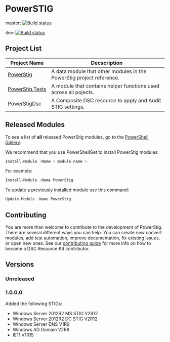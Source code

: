 # PowerSTIG

master: [![Build status](https://ci.appveyor.com/api/projects/status/9iuhve75mrjdxokb/branch/master?svg=true)](https://ci.appveyor.com/api/projects/status/9iuhve75mrjdxokb/branch/master?svg=true)

dev: [![Build status](https://ci.appveyor.com/api/projects/status/9iuhve75mrjdxokb/branch/dev?svg=true)](https://ci.appveyor.com/api/projects/status/9iuhve75mrjdxokb/branch/dev?svg=true)

## Project List

| Project Name | Decscription |
| ------------ | ------------ |
| [PowerStig](https://github.com/Microsoft/PowerStig) | A data module that other modules in the PowerStig project reference.
| [PowerStig.Tests](https://github.com/Microsoft/PowerStig.Tests) | A module that contains helper functions used across all pojects.
| [PowerStigDsc](https://github.com/Microsoft/PowerStigDsc) | A Composite DSC resource to apply and Audit STIG settings.

## Released Modules

To see a list of **all** released PowerStig modules, go to the [PowerShell Gallery](https://www.powershellgallery.com/items?q=powerstig&x=19&y=15).

We recommend that you use PowerShellGet to install PowerStig modules:

```powershell
Install-Module -Name < module name >
```

For example:

```powershell
Install-Module -Name PowerStig
```

To update a previously installed module use this command:

```powershell
Update-Module -Name PowerStig
```

## Contributing

You are more than welcome to contribute to the development of PowerStig.
There are several different ways you can help.
You can create new convert modules, add test automation, improve documentation, fix existing issues, or open new ones.
See our [contributing guide](https://github.com/Microsoft/PowerStig/blob/master/CONTRIBUTING.md) for more info on how to become a DSC Resource Kit contributor.

## Versions

### Unreleased

### 1.0.0.0

Added the following STIGs:

* Windows Server 2012R2 MS STIG V2R12
* Windows Server 2012R2 DC STIG V2R12
* Windows Server DNS V1R9
* Windows AD Domain V2R9
* IE11 V1R15
